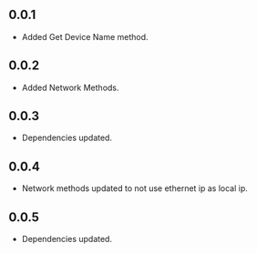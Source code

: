 ## 0.0.1

- Added Get Device Name method.

## 0.0.2

- Added Network Methods.

## 0.0.3

- Dependencies updated.

## 0.0.4

- Network methods updated to not use ethernet ip as local ip.

## 0.0.5

- Dependencies updated.
